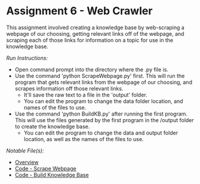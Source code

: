 # **Assignment 6 - Web Crawler**

This assignment involved creating a knowledge base by web-scraping a webpage of our choosing, getting relevant links off of the webpage, and scraping each of those links for information on a topic for use in the knowledge base.

*Run Instructions:* 
- Open command prompt into the directory where the .py file is. 
- Use the command 'python ScrapeWebpage.py' first. This will run the program that gets relevant links from the webpage of our choosing, and scrapes information off those relevant links.
    - It'll save the raw text to a file in the 'output' folder.
    - You can edit the program to change the data folder location, and names of the files to use. 
- Use the command 'python BuildKB.py' after running the first program. This will use the files generated by the first program in the /output folder to create the knowledge base. 
    - You can edit the program to change the data and output folder location, as well as the names of the files to use.

*Notable File(s):* 
- [Overview](/WebCrawler.pdf)
- [Code - Scrape Webpage](/ScrapeWebpage.py)
- [Code - Build Knowledge Base](/BuildKB.py)